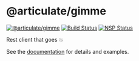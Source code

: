 # @articulate/gimme
[![@articulate/gimme](https://img.shields.io/npm/v/@articulate/gimme.svg)](https://www.npmjs.com/package/@articulate/gimme)
[![Build Status](https://travis-ci.org/articulate/gimme.svg?branch=master)](https://travis-ci.org/articulate/gimme)
[![NSP Status](https://nodesecurity.io/orgs/articulate/projects/72be8ca8-9eaa-4e1e-a824-e79532450652/badge)](https://nodesecurity.io/orgs/articulate/projects/72be8ca8-9eaa-4e1e-a824-e79532450652)

Rest client that goes :boom:

See the [documentation](https://github.com/articulate/gimme/blob/master/API.md) for details and examples.
